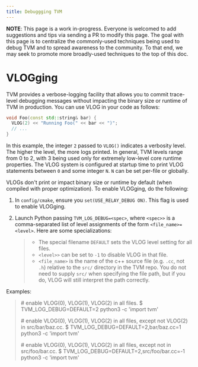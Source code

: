 ```yaml
---
title: Debuggging TVM
---
```


**NOTE**: This page is a work in-progress. Everyone is welcomed to add
suggestions and tips via sending a PR to modify this page. The goal with
this page is to centralize the commonly-used techniques being used to
debug TVM and to spread awareness to the community. To that end, we may
seek to promote more broadly-used techniques to the top of this doc.

# VLOGging

TVM provides a verbose-logging facility that allows you to commit
trace-level debugging messages without impacting the binary size or
runtime of TVM in production. You can use VLOG in your code as follows:

``` c++
void Foo(const std::string& bar) {
  VLOG(2) << "Running Foo(" << bar << ")";
  // ...
}
```

In this example, the integer `2` passed to `VLOG()` indicates a
verbosity level. The higher the level, the more logs printed. In
general, TVM levels range from 0 to 2, with 3 being used only for
extremely low-level core runtime properties. The VLOG system is
configured at startup time to print VLOG statements between `0` and some
integer `N`. `N` can be set per-file or globally.

VLOGs don\'t print or impact binary size or runtime by default (when
compiled with proper optimization). To enable VLOGging, do the
following:

1.  In `config/cmake`, ensure you `set(USE_RELAY_DEBUG ON)`. This flag
    is used to enable VLOGging.

2.  Launch Python passing `TVM_LOG_DEBUG=<spec>`, where `<spec>>` is a
    comma-separated list of level assignments of the form
    `<file_name>=<level>`. Here are some specializations:

    > -   The special filename `DEFAULT` sets the VLOG level setting for
    >     all files.
    > -   `<level>>` can be set to `-1` to disable VLOG in that file.
    > -   `<file_name>` is the name of the c++ source file (e.g. `.cc`,
    >     not `.h`) relative to the `src/` directory in the TVM repo.
    >     You do not need to supply `src/` when specifying the file
    >     path, but if you do, VLOG will still interpret the path
    >     correctly.

Examples:

> \# enable VLOG(0), VLOG(1), VLOG(2) in all files. \$
> TVM_LOG_DEBUG=DEFAULT=2 python3 -c \'import tvm\'
>
> \# enable VLOG(0), VLOG(1), VLOG(2) in all files, except not VLOG(2)
> in src/bar/baz.cc. \$ TVM_LOG_DEBUG=DEFAULT=2,bar/baz.cc=1 python3 -c
> \'import tvm\'
>
> \# enable VLOG(0), VLOG(1), VLOG(2) in all files, except not in
> src/foo/bar.cc. \$ TVM_LOG_DEBUG=DEFAULT=2,src/foo/bar.cc=-1 python3
> -c \'import tvm\'
